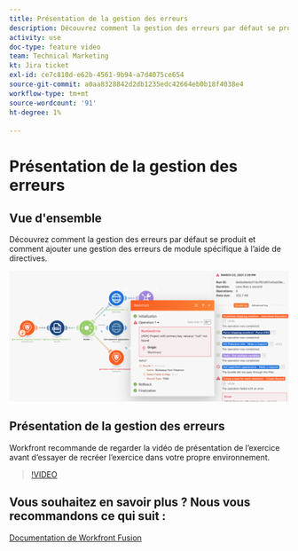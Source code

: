 ```yaml
---
title: Présentation de la gestion des erreurs
description: Découvrez comment la gestion des erreurs par défaut se produit et comment ajouter une gestion des erreurs de module spécifique à l’aide de directives dans [!DNL Adobe Workfront Fusion].
activity: use
doc-type: feature video
team: Technical Marketing
kt: Jira ticket
exl-id: ce7c810d-e62b-4561-9b94-a7d4075ce654
source-git-commit: a0aa8328842d2db1235edc42664eb0b18f4038e4
workflow-type: tm+mt
source-wordcount: '91'
ht-degree: 1%

---
```


# Présentation de la gestion des erreurs

## Vue d&#39;ensemble

Découvrez comment la gestion des erreurs par défaut se produit et comment ajouter une gestion des erreurs de module spécifique à l’aide de directives.

![Une image d’un scénario avec gestion des erreurs](assets/troubleshooting-and-error-handling-7.png)

## Présentation de la gestion des erreurs

Workfront recommande de regarder la vidéo de présentation de l’exercice avant d’essayer de recréer l’exercice dans votre propre environnement.

>[!VIDEO](https://video.tv.adobe.com/v/335306/?quality=12)

## Vous souhaitez en savoir plus ? Nous vous recommandons ce qui suit :

[Documentation de Workfront Fusion](https://experienceleague.adobe.com/docs/workfront/using/adobe-workfront-fusion/workfront-fusion-2.html?lang=en)
